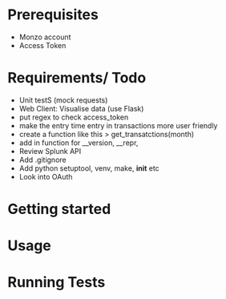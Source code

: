 # Prerequisites

- Monzo account
- Access Token

# Requirements/ Todo

- Unit testS (mock requests)
- Web Client: Visualise data (use Flask)
- put regex to check access_token 
- make the entry time entry in transactions more user friendly
- create a function like this > get_transatctions(month)
- add in function for __version, __repr,
- Review Splunk API
- Add .gitignore
- Add python setuptool, venv, make, __init__ etc
- Look into OAuth

# Getting started


# Usage

# Running Tests